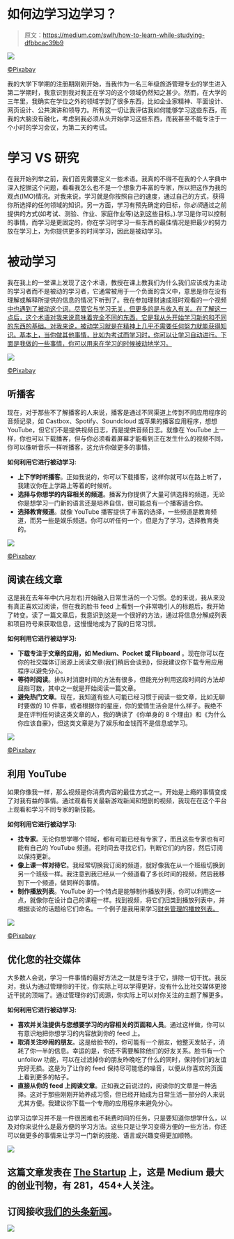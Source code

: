 # 如何边学习边学习？

> 原文：<https://medium.com/swlh/how-to-learn-while-studying-dfbbcac39b9>

![](img/6604fa088e33be29b502fb473f8f2127.png)

[©Pixabay](https://pixabay.com/en/phone-screen-technology-mobile-1052023/)

我的大学下学期的注册期刚刚开始，当我作为一名三年级旅游管理专业的学生进入第二学期时，我意识到我对我正在学习的这个领域仍然知之甚少。然而，在大学的三年里，我确实在学位之外的领域学到了很多东西，比如企业家精神、平面设计、网页设计、公共演讲和领导力。所有这一切让我评估我如何能够学习这些东西，而我的大脑没有融化，考虑到我必须从头开始学习这些东西，而我甚至不能专注于一个小时的学习会议，为第二天的考试。

# **学习 VS 研究**

在我开始列举之前，我们首先需要定义一些术语。我真的不得不在我的个人字典中深入挖掘这个问题，看看我怎么也不是一个想象力丰富的专家，所以把这作为我的观点(IMO)情况。对我来说，学习就是你按照自己的速度，通过自己的方式，获得你所选择的任何领域的知识。另一方面，学习有预先确定的目标，你*必须*通过之前提供的方式(如考试、测验、作业、家庭作业等)达到这些目标。).学习是你可以控制的事情，而学习是更固定的，你在学习时学习一些东西的最佳情况是把最少的努力放在学习上，为你提供更多的时间学习，因此是被动学习。

# **被动学习**

我在我上的一堂课上发现了这个术语，教授在课上教我们为什么我们应该成为主动的学习者而不是被动的学习者，它通常被用于一个负面的含义中，意思是你在没有理解或解释所提供的信息的情况下听到了。我在参加理财速成班时观看的一个视频[中也遇到了被动这个词，尽管它与学习无关，但更多的是与收入有关。在了解这一点后，这个术语对我来说意味着完全不同的东西，它是我从头开始学习新的和不同的东西的基础。对我来说，被动学习就是在精神上几乎不需要任何努力就能获得知识。基本上，当你做其他事情，比如为考试而学习时，你可以让学习自动进行。下面是我做的一些事情，你可以用来在学习的时候被动地学习。](https://www.youtube.com/watch?v=mCG-Y9bkGpU)

![](img/6343fc1e198314ee4ea7445c2d018082.png)

[©Pixabay](https://pixabay.com/en/iphone-apple-cellphone-earphone-2588807/)

## 听播客

现在，对于那些不了解播客的人来说，播客是通过不同渠道上传到不同应用程序的音频记录，如 Castbox、Spotify、Soundcloud 或苹果的播客应用程序，想想 YouTube，但它们不是提供视频日志，而是提供音频日志。就像在 YouTube 上一样，你也可以下载播客，但与你必须看着屏幕才能看到正在发生什么的视频不同，你可以像听音乐一样听播客，这允许你做更多的事情。

**如何利用它进行被动学习:**

*   **上下学时听播客**。正如我说的，你可以下载播客，这样你就可以在路上听了，我建议你在上学路上等着的时候听。
*   **选择与你想学的内容相关的频道**。播客为你提供了大量可供选择的频道，无论你是想学习一门新的语言还是培养自信，很可能总有一个播客适合你。
*   **选择教育频道**。就像 YouTube 播客提供了丰富的选择，一些频道是教育频道，而另一些是娱乐频道。你可以听任何一个，但是为了学习，选择教育类的。

![](img/f5aed13144325e5190392c719b7e8e4e.png)

[©Pixabay](https://pixabay.com/en/bible-iphone-mobile-phone-read-2690301/)

## 阅读在线文章

这是我在去年年中(六月左右)开始融入日常生活的一个习惯。总的来说，我从来没有真正喜欢过阅读，但在我的脸书 feed 上看到一个非常吸引人的标题后，我开始了转变。读了一篇文章后，我意识到这是一个很好的方法，通过将信息分解成列表和项目符号来获取信息，这慢慢地成为了我的日常习惯。

**如何利用它进行被动学习:**

*   **下载专注于文章的应用，如 Medium、Pocket 或 Flipboard** 。现在你可以在你的社交媒体订阅源上阅读文章(我们稍后会谈到)，但我建议你下载专用应用程序以避免分心。
*   **等待时阅读**。排队时消磨时间的方法有很多，但能充分利用这段时间的方法却屈指可数，其中之一就是开始阅读一篇文章。
*   **避免热门文章**。现在，我知道有些人可能已经习惯于阅读一些文章，比如无聊时要做的 10 件事，或者根据你的星座，你的爱情生活会是什么样子。我绝不是在评判任何读这类文章的人，我的确读了《你单身的 8 个理由》和《为什么你应该自豪》，但这类文章是为了娱乐和金钱而不是信息或学习。

![](img/fc1645b72b03ad0b305b925994878ef5.png)

[©Pixabay](https://pixabay.com/en/youtube-iphone-smartphone-mobile-2617510/)

## 利用 YouTube

如果你像我一样，那么视频是你消费内容的最佳方式之一。开始是上瘾的事情变成了对我有益的事情。通过观看有关最新游戏新闻和短剧的视频，我现在在这个平台上观看和学习不同专家的新技能。

**如何利用它进行被动学习:**

*   **找专家**。无论你想学哪个领域，都有可能已经有专家了，而且这些专家也有可能有自己的 YouTube 频道。花时间去寻找它们，判断它们的内容，然后订阅以保持更新。
*   **像上课一样对待它**。我经常切换我订阅的频道，就好像我在从一个班级切换到另一个班级一样。我注意到我已经从一个频道看了多长时间的视频，然后我移到下一个频道，做同样的事情。
*   **制作播放列表**。YouTube 的一个特点是能够制作播放列表，你可以利用这一点，就像你在设计自己的课程一样。找到视频，将它们归类到播放列表中，并根据谈论的话题给它们命名。一个例子是我用来学习[财务管理的播放列表。](https://www.youtube.com/playlist?list=PLSe3dVkuNevVPzOezALexRYjC5IQeEu7u)

![](img/e5185f59340a00c5c5e318bf44d1539d.png)

[©Pixabay](https://pixabay.com/en/social-media-facebook-twitter-1795578/)

## 优化您的社交媒体

大多数人会说，学习一件事情的最好方法之一就是专注于它，排除一切干扰。我反对，我认为通过管理你的干扰，你实际上可以学得更好，没有什么比社交媒体更接近干扰的顶端了。通过管理你的订阅源，你实际上可以对你关注的主题了解更多。

**如何利用它进行被动学习:**

*   **喜欢并关注提供与您想要学习的内容相关的页面和人员**。通过这样做，你可以有意识地把你想学习的内容放到你的 feed 上。
*   **取消关注吵闹的朋友**。这是给脸书的，你可能有一个朋友，他整天发帖子，消耗了你一半的信息。幸运的是，你还不需要解除他们的好友关系。脸书有一个 unfollow 功能，可以在过滤掉你的朋友昨晚吃了什么的同时，保持你们的友谊完好无损。这是为了让你的 feed 保持尽可能低的噪音，以便从你喜欢的页面上看到更多的帖子。
*   **直接从你的 feed 上阅读文章**。正如我之前说过的，阅读你的文章是一种选择。这对于那些刚刚开始养成习惯，但已经开始成为日常生活一部分的人来说尤其方便。我建议你下载一个专用的应用程序来避免分心。

边学习边学习并不是一件很困难也不耗费时间的任务，只是要知道你想学什么，以及对你来说什么是最方便的学习方法。这些只是让学习变得方便的一些方法，你还可以做更多的事情来让学习一门新的技能、语言或兴趣变得更加顺畅。

![](img/731acf26f5d44fdc58d99a6388fe935d.png)

## 这篇文章发表在 [The Startup](https://medium.com/swlh) 上，这是 Medium 最大的创业刊物，有 281，454+人关注。

## 订阅接收[我们的头条新闻](http://growthsupply.com/the-startup-newsletter/)。

![](img/731acf26f5d44fdc58d99a6388fe935d.png)